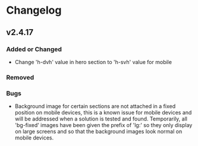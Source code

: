 # Changelog

## v2.4.17

### Added or Changed
- Change 'h-dvh' value in hero section to 'h-svh' value for mobile

### Removed


### Bugs
- Background image for certain sections are not attached in a fixed position on mobile devices, this is a known issue for mobile devices and will be addressed when a solution is tested and found. Temporarily, all 'bg-fixed' images have been given the prefix of 'lg:' so they only display on large screens and so that the background images look normal on mobile devices.